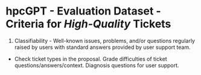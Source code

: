 # hpcGPT - Evaluation Dataset - Criteria for *High-Quality* Tickets

1. Classifiability - Well-known issues, problems, and/or questions regularly raised by users with standard answers provided by user support team.

* Check ticket types in the proposal. Grade difficulties of ticket questions/answers/context. Diagnosis questions for user support.
